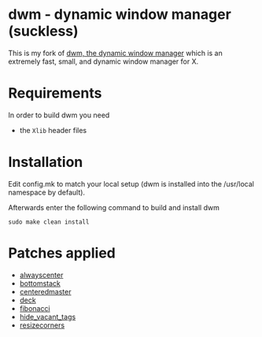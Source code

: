 # dwm - dynamic window manager (suckless)

This is my fork of [dwm, the dynamic window manager](https://dwm.suckless.org/) which is an extremely fast, small, and dynamic window manager for X.


# Requirements

In order to build dwm you need
- the `Xlib` header files


# Installation

Edit config.mk to match your local setup (dwm is installed into
the /usr/local namespace by default).

Afterwards enter the following command to build and install dwm

```
sudo make clean install
```


# Patches applied

- [alwayscenter](https://dwm.suckless.org/patches/alwayscenter/)
- [bottomstack](https://dwm.suckless.org/patches/bottomstack/)
- [centeredmaster](https://dwm.suckless.org/patches/centeredmaster/)
- [deck](https://dwm.suckless.org/patches/deck/)
- [fibonacci](https://dwm.suckless.org/patches/fibonacci/)
- [hide_vacant_tags](https://dwm.suckless.org/patches/hide_vacant_tags/)
- [resizecorners](https://dwm.suckless.org/patches/resizecorners/)

